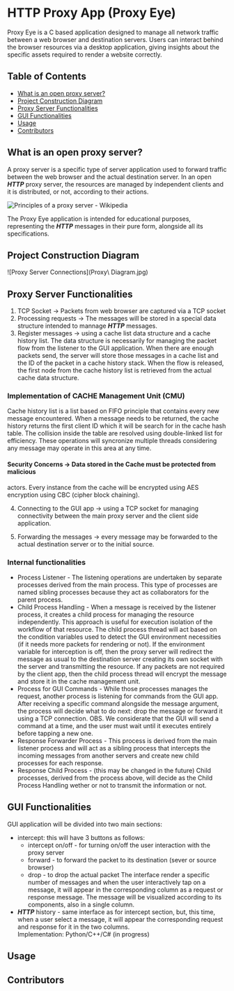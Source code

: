 
# HTTP Proxy App (Proxy Eye)
Proxy Eye is a C based application designed to manage all network traffic between a web browser and destination 
servers. Users can interact behind the browser resources via a desktop application, giving insights about the 
specific assets required to render a website correctly.

## Table of Contents
- [What is an open proxy server?](#project_overview)
- [Project Construction Diagram](#project_construction)
- [Proxy Server Functionalities](#server_app)
- [GUI Functionalities](#gui_app)
- [Usage](#run_app)
- [Contributors](#contributors)

## What is an open proxy server?
A proxy server is a specific type of server application used to forward traffic between the web browser 
and the actual destination server. In an open ***HTTP*** proxy server, the resources are managed by 
independent clients and it is distributed, or not, according to their actions. 

![Principles of a proxy server - Wikipedia](https://upload.wikimedia.org/wikipedia/commons/b/bb/Proxy_concept_en.svg)

The Proxy Eye application is intended for educational purposes, representing the ***HTTP*** messages in 
their pure form, alongside all its specifications.

## Project Construction Diagram 

![Proxy Server Connections](Proxy\ Diagram.jpg)

## Proxy Server Functionalities

1. TCP Socket -> Packets from web browser are captured via a TCP socket 
2. Processing requests -> The messages will be stored in a special data structure
intended to mannage ***HTTP*** messages. 
3. Register messages -> using a cache list data structure and a cache history list.
The data structure is necessarily for managing the packet flow from the listener to
the GUI application. 
When there are enough packets send, the server will store those messages in a cache
list and the ID of the packet in a cache history stack. When the flow is released, 
the first node from the cache history list is retrieved from the actual cache data
structure. 

### Implementation of CACHE Management Unit (CMU)
Cache history list is a list based on FIFO principle that contains every new message 
encountered. When a message needs to be returned, the cache history returns the first
client ID which it will be search for in the cache hash table. The collision inside 
the table are resolved using double-linked list for efficiency.
These operations will syncronize multiple threads considering any message may operate
in this area at any time.

#### Security Concerns -> Data stored in the Cache must be protected from malicious
actors. Every instance from the cache will be encrypted using AES encryption using
CBC (cipher block chaining).

4. Connecting to the GUI app -> using a TCP socket for managing connectivity between
the main proxy server and the client side application. 

5. Forwarding the messages -> every message may be forwarded to the actual destination
server or to the initial source.

### Internal functionalities
- Process Listener -
The listening operations are undertaken by separate processes derived from the main process.
This type of processes are named sibling processes because they act as collaborators for the 
parent process. 
- Child Process Handling -
When a message is received by the listener process, it creates a child process for managing
the resource independently. This approach is useful for execution isolation of the workflow
of that resource. The child process thread will act based on the condition variables used to
detect the GUI environment necessities (if it needs more packets for rendering or not).
If the environment variable for interception is off, then the proxy server will redirect the 
message as usual to the destination server creating its own socket with the server and 
transmitting the resource.
If any packets are not required by the client app, then the child process thread will encrypt
the message and store it in the cache management unit.
- Process for GUI Commands - 
While those processes manages the request, another process is listening for commands from the
GUI app. After receiving a specific command alongside the message argument, the process will
decide what to do next: drop the message or forward it using a TCP connection.
OBS. We considerate that the GUI will send a command at a time, and the user must wait until it
executes entirely before tapping a new one.
- Response Forwarder Process -
This process is derived from the main listener process and will act as a sibling process that
intercepts the incoming messages from another servers and create new child processes for each
response.
- Response Child Process - (this may be changed in the future)
Child processes, derived from the process above, will decide as the Child Process Handling wether
or not to transmit the information or not.
     

## GUI Functionalities
GUI application will be divided into two main sections:
- intercept: this will have 3 buttons as follows:
    - intercept on/off - for turning on/off the user interaction with the proxy server
    - forward - to forward the packet to its destination (sever or source browser)
    - drop - to drop the actual packet
  The interface render a specific number of messages and when the user interactively tap
on a message, it will appear in the corresponding column as a request or response message.
The message will be visualized according to its components, also in a single column.
- ***HTTP*** history - same interface as for intercept section, but, this time, when a user
select a message, it will appear the corresponding request and response for it in the two
columns.  
Implementation: Python/C++/C# (in progress)
## Usage

## Contributors
